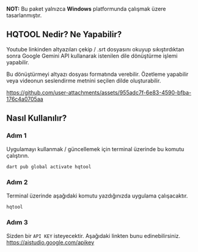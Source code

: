 **NOT:** Bu paket yalnızca **Windows** platformunda çalışmak üzere tasarlanmıştır.

## HQTOOL Nedir? Ne Yapabilir?

Youtube linkinden altyazıları çekip / .srt dosyasını okuyup sıkıştırdıktan sonra Google Gemini API kullanarak istenilen dile dönüştürme işlemi yapabilir.

Bu dönüştürmeyi altyazı dosyası formatında verebilir. Özetleme yapabilir veya videonun seslendirme metnini seçilen dilde oluşturabilir.

https://github.com/user-attachments/assets/955adc7f-6e83-4590-bfba-176c4a0705aa

## Nasıl Kullanılır?

### Adım 1
Uygulamayı kullanmak / güncellemek için terminal üzerinde bu komutu çalıştırın.
```bash
dart pub global activate hqtool
```

### Adım 2
Terminal üzerinde aşağıdaki komutu yazdığınızda uygulama çalışacaktır.
```bash
hqtool
```

### Adım 3
Sizden bir `API KEY` isteyecektir. Aşağıdaki linkten bunu edinebilirsiniz.
https://aistudio.google.com/apikey
